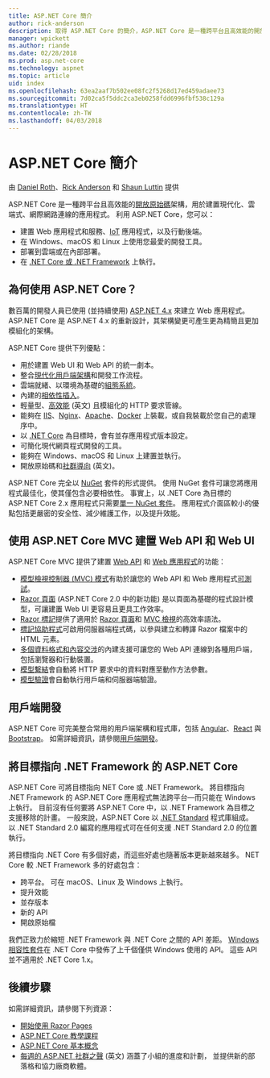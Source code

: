 ```yaml
---
title: ASP.NET Core 簡介
author: rick-anderson
description: 取得 ASP.NET Core 的簡介，ASP.NET Core 是一種跨平台且高效能的開放原始碼架構，用於建置現代化、雲端式、網際網路連線的應用程式。
manager: wpickett
ms.author: riande
ms.date: 02/28/2018
ms.prod: asp.net-core
ms.technology: aspnet
ms.topic: article
uid: index
ms.openlocfilehash: 63ea2aaf7b502ee08fc2f5268d17ed459adaee73
ms.sourcegitcommit: 7d02ca5f5ddc2ca3eb0258fdd6996fbf538c129a
ms.translationtype: HT
ms.contentlocale: zh-TW
ms.lasthandoff: 04/03/2018
---
```

# <a name="introduction-to-aspnet-core"></a>ASP.NET Core 簡介

由 [Daniel Roth](https://github.com/danroth27)、[Rick Anderson](https://twitter.com/RickAndMSFT) 和 [Shaun Luttin](https://twitter.com/dicshaunary) 提供

ASP.NET Core 是一種跨平台且高效能的[開放原始碼](https://github.com/aspnet/home)架構，用於建置現代化、雲端式、網際網路連線的應用程式。 利用 ASP.NET Core，您可以：

* 建置 Web 應用程式和服務、[IoT](https://www.microsoft.com/internet-of-things/) 應用程式，以及行動後端。
* 在 Windows、macOS 和 Linux 上使用您最愛的開發工具。
* 部署到雲端或在內部部署。
* 在 [.NET Core 或 .NET Framework](https://docs.microsoft.com/dotnet/articles/standard/choosing-core-framework-server) 上執行。

## <a name="why-use-aspnet-core"></a>為何使用 ASP.NET Core？

數百萬的開發人員已使用 (並持續使用) [ASP.NET 4.x](https://docs.microsoft.com/aspnet/overview) 來建立 Web 應用程式。 ASP.NET Core 是 ASP.NET 4.x 的重新設計，其架構變更可產生更為精簡且更加模組化的架構。

ASP.NET Core 提供下列優點：

* 用於建置 Web UI 和 Web API 的統一劇本。
* 整合[現代化用戶端架構](xref:client-side/index)和開發工作流程。
* 雲端就緒、以環境為基礎的[組態系統](xref:fundamentals/configuration/index)。
* 內建的[相依性插入](xref:fundamentals/dependency-injection)。
* 輕量型、[高效能](https://github.com/aspnet/benchmarks) \(英文\) 且模組化的 HTTP 要求管線。
* 能夠在 [IIS](xref:host-and-deploy/iis/index)、[Nginx](xref:host-and-deploy/linux-nginx)、[Apache](xref:host-and-deploy/linux-apache)、[Docker](xref:host-and-deploy/docker/index) 上裝載，或自我裝載於您自己的處理序中。
* 以 [.NET Core](https://docs.microsoft.com/dotnet/articles/standard/choosing-core-framework-server) 為目標時，會有並存應用程式版本設定。
* 可簡化現代網頁程式開發的工具。
* 能夠在 Windows、macOS 和 Linux 上建置並執行。
* 開放原始碼和[社群導向](https://live.asp.net/) \(英文\)。

ASP.NET Core 完全以 [NuGet](https://www.nuget.org/) 套件的形式提供。 使用 NuGet 套件可讓您將應用程式最佳化，使其僅包含必要相依性。 事實上，以 .NET Core 為目標的 ASP.NET Core 2.x 應用程式只需要[單一 NuGet 套件](xref:fundamentals/metapackage)。 應用程式介面區較小的優點包括更嚴密的安全性、減少維護工作，以及提升效能。

## <a name="build-web-apis-and-web-ui-using-aspnet-core-mvc"></a>使用 ASP.NET Core MVC 建置 Web API 和 Web UI

ASP.NET Core MVC 提供了建置 [Web API](xref:tutorials/index#build-web-apis) 和 [Web 應用程式](xref:tutorials/index#build-web-apps)的功能：

* [模型檢視控制器 (MVC) 模式](xref:mvc/overview)有助於讓您的 Web API 和 Web 應用程式[可測試](testing/index.md)。
* [Razor 頁面](xref:mvc/razor-pages/index) (ASP.NET Core 2.0 中的新功能) 是以頁面為基礎的程式設計模型，可讓建置 Web UI 更容易且更具工作效率。
* [Razor 標記](xref:mvc/views/razor)提供了適用於 [Razor 頁面](xref:mvc/razor-pages/index)和 [MVC 檢視](xref:mvc/views/overview)的高效率語法。
* [標記協助程式](xref:mvc/views/tag-helpers/intro)可啟用伺服器端程式碼，以參與建立和轉譯 Razor 檔案中的 HTML 元素。
* [多個資料格式和內容交涉](xref:web-api/advanced/formatting)的內建支援可讓您的 Web API 連線到各種用戶端，包括瀏覽器和行動裝置。
* [模型繫結](xref:mvc/models/model-binding)會自動將 HTTP 要求中的資料對應至動作方法參數。
* [模型驗證](xref:mvc/models/validation)會自動執行用戶端和伺服器端驗證。

## <a name="client-side-development"></a>用戶端開發

ASP.NET Core 可完美整合常用的用戶端架構和程式庫，包括 [Angular](xref:spa/angular)、[React](xref:spa/react) 與 [Bootstrap](xref:client-side/bootstrap)。 如需詳細資訊，請參閱[用戶端開發](xref:client-side/index)。

## <a name="aspnet-core-targeting-net-framework"></a>將目標指向 .NET Framework 的 ASP.NET Core

ASP.NET Core 可將目標指向 NET Core 或 .NET Framework。 將目標指向 .NET Framework 的 ASP.NET Core 應用程式無法跨平台&mdash;而只能在 Windows 上執行。 目前沒有任何要將 ASP.NET Core 中，以 .NET Framework 為目標之支援移除的計畫。 一般來說，ASP.NET Core 以 [.NET Standard](/dotnet/standard/net-standard) 程式庫組成。 以 .NET Standard 2.0 編寫的應用程式可在任何支援 .NET Standard 2.0 的位置執行。

將目標指向 .NET Core 有多個好處，而這些好處也隨著版本更新越來越多。 NET Core 較 .NET Framework 多的好處包含：

* 跨平台。 可在 macOS、Linux 及 Windows 上執行。
* 提升效能
* 並存版本
* 新的 API
* 開啟原始檔

我們正致力於縮短 .NET Framework 與 .NET Core 之間的 API 差距。 [Windows 相容性套件](/dotnet/core/porting/windows-compat-pack)在 .NET Core 中發佈了上千個僅供 Windows 使用的 API。 這些 API 並不適用於 .NET Core 1.x。

## <a name="next-steps"></a>後續步驟

如需詳細資訊，請參閱下列資源：

* [開始使用 Razor Pages](xref:tutorials/razor-pages/razor-pages-start)
* [ASP.NET Core 教學課程](xref:tutorials/index)
* [ASP.NET Core 基本概念](xref:fundamentals/index)
* [每週的 ASP.NET 社群之聲](https://live.asp.net/) \(英文\) 涵蓋了小組的進度和計劃， 並提供新的部落格和協力廠商軟體。
